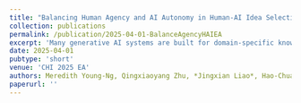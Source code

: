 ```yaml
---
title: "Balancing Human Agency and AI Autonomy in Human-AI Idea Selection"
collection: publications
permalink: /publication/2025-04-01-BalanceAgencyHAIEA
excerpt: 'Many generative AI systems are built for domain-specific knowledge work. These tasks often involve idea generation with verifiable, clearly defined outputs. The subjective nature of evaluating creative outputs, however, has traditionally involved final idea curation by humans. Extending this human-only idea selection process to human-AI teams has the potential to boost performance by leveraging AI capabilities, but how to best balance human agency and AI autonomy remains unclear. We used a technology probe, IdeaMap, with a chatroom and ideation map visualization to elicit feedback on desired AI features for convergent thinking (idea selection) in single and multi-party group brainstorming in a participatory design workshop (12 participants). We uncovered user perceptions on human agency and AI autonomy in human-AI teaming for convergent thinking, and discuss how to balance them with a situationally aware, flexible AI that responds to both explicit user feedback and observed user behaviors.'
date: 2025-04-01
pubtype: 'short'
venue: 'CHI 2025 EA'
authors: Meredith Young-Ng, Qingxiaoyang Zhu, *Jingxian Liao*, Hao-Chuan Wang
paperurl: ''
---
```

